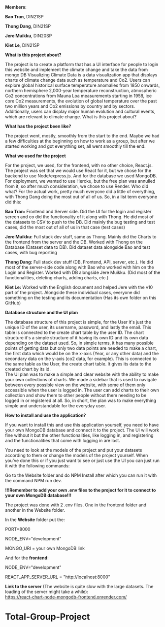 **Members:**

**Bao Tran**, DIN21SP 

**Thong Dang**, DIN21SP

**Jere Muikku**, DIN20SP

**Kiet Le**, DIN21SP

**What is this project about?**

The project is to create a platform that has a UI interface for people to login this website and implement the climate change and take the data from mongo DB
Visualizing Climate Data is a data visualization app that displays charts of climate change data such as temperature and Co2. 
Users can explore global historical surface temperature anomalies from 1850 onwards, northern hemisphere 2,000-year temperature reconstruction, atmospheric Co2 concentrations from Mauna Loa measurements starting in 1958, ice core Co2 measurements, the evolution of global temperature over the past two million years and Co2 emissions by country and by sectors. Additionally, users can display major human evolution and cultural events, which are relevant to climate change. What is this project about?

**What has the project been like?**

The project went, mostly, smoothly from the start to the end. 
Maybe we had a few difficulties at the beginning on how to work as a group, but after we started working and got everything set, all went smoothly till the end.

**What we used for the project**

For the project, we used, for the frontend, with no other choice, React.js. The project was set that we would use React for it, but we chose for the backend to use Node/express.js. And for the database we used MongoDB. For deployment, we wanted to use Heroku, but the free plan was annulled from it, so after much consideration, we chose to use Render. 
Who did what?
For the actual work, pretty much everyone did a little of everything, with Thong Dang doing the most out of all of us. So, in a list term everyone did this: 

**Bao Tran:** Frontend and Server side. Did the UI for the login and register screen and co did the functionality of it along with Thong. He did most of the datasets to CSV to push to the DB. Did mainly the bug testing and test cases, did the most out of all of us in that case (test cases)

**Jere Muikku:** Full stack dev stuff, same as Thong. Mainly did the Charts to the frontend from the server and the DB. Worked with Thong on the Database (Dataset data to DB). Did dataset data alongside Bao and test cases, with bug reporting

**Thong Dang:** Full stack dev stuff (DB, Frontend, API, server, etc.). He did most of the server-side code along with Bao who worked with him on the Login and Register. Worked with DB alongside Jere Muikku. (Did most of the functionalities, deleting charts, adding charts, etc.) 

**Kiet Le:** Worked with the English document and helped Jere with the v10 part of the project.
Alongside these individual cases, everyone did something on the testing and its documentation (Has its own folder on this GitHub)



**Database structure and the UI plan**

The database structure of this project is simple, for the User it's just the unique ID of the user, its username, password, and lastly the email. This table is connected to the create chart table by the user ID. 
The chart structure it's a simple structure of it having its own ID and its own data depending on the dataset used. So, in simple terms, it has many possible points of getting data but only two data points are needed to make a chart, the first data which would be on the x-axis (Year, or any other data) and the secondary data on the y-axis (co2 data, for example). This is connected to the same table as the User, the create chart table. It gives its data to the created chart by its id.  
The UI plan was to make a simple and clear website with the ability to make your own collections of charts. We made a sidebar that is used to navigate between every possible view on the website, with some of them only accessible when the user is logged in. The user can add charts to their own collection and show them to other people without them needing to be logged in or registered at all. So, in short, the plan was to make everything simple and understandable for the everyday user. 


 
**How to install and use the application?**

If you want to install this and use this application yourself, you need to have your own MongoDB database and connect it to the project. The UI will work fine without it but the other functionalities, like logging in, and registering and the functionalities that come with logging in are lost.
 
You need to look at the models of the project and put your datasets according to them or change the models of the project yourself. 
When you’ve done this or if you just want to see or just use the UI you can just run it with the following commands: 

Go to the Website folder and do NPM Install after which you can run it with the command NPM run dev. 

**!!!Remember to add your own .env files to the project for it to connect to your own MongoDB database!!!**

The project was done with 2 .env files. One in the frontend folder and another in the Website folder.

In the **Website** folder put the: 

PORT=8000 

NODE_ENV="development" 

MONGO_URI = your own MongoDB link 
 
And for the **frontend**: 

NODE_ENV="development" 

REACT_APP_SERVER_URL = "http://localhost:8000" 
 
**Link to the server** (The website is quite slow with the large datasets. The loading of the server might take a while):  
https://react-chart-node-mongodb-frontend.onrender.com/ 
# Total-Group-Project
